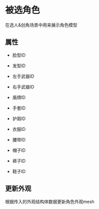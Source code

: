 # 被选角色

在选人&创角场景中用来展示角色模型

## 属性

- 脸型ID
- 发型ID

- 左手武器ID
- 右手武器ID
- 盾牌ID

- 手套ID
- 护肩ID
- 衣服ID
- 腰带ID
- 帽子ID
- 裤子ID
- 鞋子ID

## 更新外观

根据传入的外观结构体数据更新角色外观mesh
